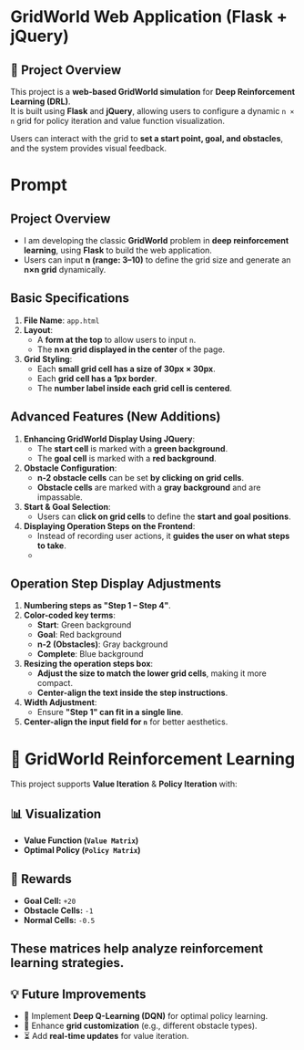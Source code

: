 # GridWorld Web Application (Flask + jQuery)

## 📝 Project Overview
This project is a **web-based GridWorld simulation** for **Deep Reinforcement Learning (DRL)**.  
It is built using **Flask** and **jQuery**, allowing users to configure a dynamic `n × n` grid for policy iteration and value function visualization.

Users can interact with the grid to **set a start point, goal, and obstacles**, and the system provides visual feedback.

# Prompt
## Project Overview
- I am developing the classic **GridWorld** problem in **deep reinforcement learning**, using **Flask** to build the web application.
- Users can input **n (range: 3–10)** to define the grid size and generate an **n×n grid** dynamically.

## Basic Specifications
1. **File Name**: `app.html`
2. **Layout**:
   - A **form at the top** to allow users to input `n`.
   - The **n×n grid displayed in the center** of the page.
3. **Grid Styling**:
   - Each **small grid cell has a size of 30px × 30px**.
   - Each **grid cell has a 1px border**.
   - The **number label inside each grid cell is centered**.
     
## Advanced Features (New Additions)
1. **Enhancing GridWorld Display Using JQuery**:
   - The **start cell** is marked with a **green background**.
   - The **goal cell** is marked with a **red background**.
2. **Obstacle Configuration**:
   - **n-2 obstacle cells** can be set **by clicking on grid cells**.
   - **Obstacle cells** are marked with a **gray background** and are impassable.
3. **Start & Goal Selection**:
   - Users can **click on grid cells** to define the **start and goal positions**.
4. **Displaying Operation Steps on the Frontend**:
   - Instead of recording user actions, it **guides the user on what steps to take**.
   - 
## Operation Step Display Adjustments
1. **Numbering steps as "Step 1 – Step 4"**.
2. **Color-coded key terms**:
   - **Start**: Green background
   - **Goal**: Red background
   - **n-2 (Obstacles)**: Gray background
   - **Complete**: Blue background
3. **Resizing the operation steps box**:
   - **Adjust the size to match the lower grid cells**, making it more compact.
   - **Center-align the text inside the step instructions**.
4. **Width Adjustment**:
   - Ensure **"Step 1" can fit in a single line**.
5. **Center-align the input field for `n`** for better aesthetics.

# 🎯 GridWorld Reinforcement Learning  
This project supports **Value Iteration** & **Policy Iteration** with:  

## 📊 Visualization  
- **Value Function (`Value Matrix`)**  
- **Optimal Policy (`Policy Matrix`)**  

## 🎯 Rewards  
- **Goal Cell:** `+20`  
- **Obstacle Cells:** `-1`
- **Normal Cells:** `-0.5`  

These matrices help analyze **reinforcement learning strategies**.  
---
## 💡 Future Improvements  
- 🚀 Implement **Deep Q-Learning (DQN)** for optimal policy learning.  
- 🎨 Enhance **grid customization** (e.g., different obstacle types).  
- ⏳ Add **real-time updates** for value iteration.  


